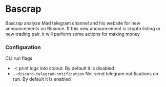# Bascrap
Bascrap analyze Mad telegram channel and his website for new announcements on Binance. If this new anoouncement is crypto listing or new trading pair, it will perform some actions for making money

### Configuration
CLI run flags
- `-C` print logs into stdout. By default it is disabled
- `--discard-telegram-notification` Not send telegram notifications on run. By default it is enabled
